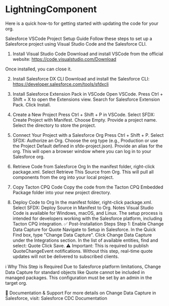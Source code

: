 # LightningComponent

Here is a quick how-to for getting started with updating the code for your org.

Salesforce VSCode Project Setup Guide
Follow these steps to set up a Salesforce project using Visual Studio Code and the Salesforce CLI.

1. Install Visual Studio Code
Download and install VSCode from the official website:
https://code.visualstudio.com/Download

Once installed, you can close it.

2. Install Salesforce DX CLI
Download and install the Salesforce CLI:
https://developer.salesforce.com/tools/sfdxcli

3. Install Salesforce Extension Pack in VSCode
Open VSCode.
Press Ctrl + Shift + X to open the Extensions view.
Search for Salesforce Extension Pack.
Click Install.
4. Create a New Project
Press Ctrl + Shift + P in VSCode.
Select SFDX: Create Project with Manifest.
Choose Empty.
Provide a project name.
Select the directory to store the project.
5. Connect Your Project with a Salesforce Org
Press Ctrl + Shift + P.
Select SFDX: Authorize an Org.
Choose the org type (e.g., Production or use the Project Default defined in sfdx-project.json).
Provide an alias for the org.
This will open a browser window where you can log in to your Salesforce org.

6. Retrieve Code from Salesforce Org
In the manifest folder, right-click package.xml.
Select Retrieve This Source from Org.
This will pull all components from the org into your local project.

7. Copy Tacton CPQ Code
Copy the code from the Tacton CPQ Embedded Package folder into your new project directory.

8. Deploy Code to Org
In the manifest folder, right-click package.xml.
Select SFDX: Deploy Source in Manifest to Org.
Notes
Visual Studio Code is available for Windows, macOS, and Linux.
The setup process is intended for developers working with the Salesforce platform, including Tacton CPQ integration.
✅ Post-Installation Steps
Step 1: Enable Change Data Capture for Quote
Navigate to Setup in Salesforce.
In the Quick Find box, type "Change Data Capture".
Click Change Data Capture under the Integrations section.
In the list of available entities, find and select:
Quote
Click Save.
⚠️ Important: This is required to publish QuoteChangeEvent notifications. Without this step, real-time quote updates will not be delivered to subscribed clients.

ℹ️ Why This Step is Required
Due to Salesforce platform limitations, Change Data Capture for standard objects like Quote cannot be included in managed packages. This configuration must be set by an admin in the target org.

📘 Documentation & Support
For more details on Change Data Capture in Salesforce, visit: Salesforce CDC Documentation
